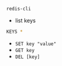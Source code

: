 ```bash
redis-cli
```

- list keys

```bash
KEYS *
```

- `SET key "value"`
- `GET key`
- `DEL [key]`
